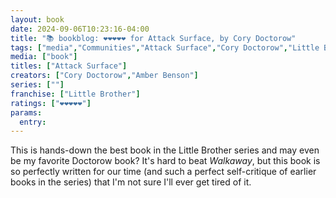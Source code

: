 ```yaml
---
layout: book
date: 2024-09-06T10:23:16-04:00
title: "📚 bookblog: ❤️❤️❤️❤️❤️ for Attack Surface, by Cory Doctorow"
tags: ["media","Communities","Attack Surface","Cory Doctorow","Little Brother series"]
media: ["book"]
titles: ["Attack Surface"]
creators: ["Cory Doctorow","Amber Benson"]
series: [""]
franchise: ["Little Brother"]
ratings: ["❤️❤️❤️❤️❤️"]
params:
  entry:
---
```


This is hands-down the best book in the Little Brother series and may even be my favorite Doctorow book? It's hard to beat *Walkaway*, but this book is so perfectly written for our time (and such a perfect self-critique of earlier books in the series) that I'm not sure I'll ever get tired of it.
